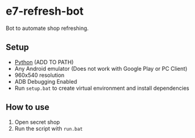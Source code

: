 # e7-refresh-bot

Bot to automate shop refreshing.

## Setup

- [Python](https://www.python.org/downloads/) (ADD TO PATH)
- Any Android emulator (Does not work with Google Play or PC Client)
- 960x540 resolution
- ADB Debugging Enabled
- Run `setup.bat` to create virtual environment and install dependencies

## How to use
1. Open secret shop
2. Run the script with `run.bat`
